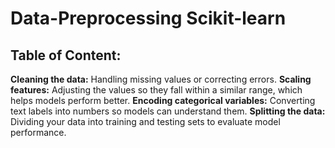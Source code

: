# Data-Preprocessing Scikit-learn

## Table of Content:

**Cleaning the data:** Handling missing values or correcting errors.
**Scaling features:** Adjusting the values so they fall within a similar range, which helps models perform better.
**Encoding categorical variables:** Converting text labels into numbers so models can understand them.
**Splitting the data:** Dividing your data into training and testing sets to evaluate model performance.
